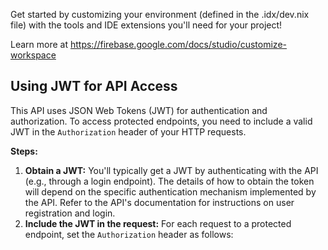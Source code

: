 Get started by customizing your environment (defined in the .idx/dev.nix file) with the tools and IDE extensions you'll need for your project!

Learn more at https://firebase.google.com/docs/studio/customize-workspace

## Using JWT for API Access

This API uses JSON Web Tokens (JWT) for authentication and authorization. To access protected endpoints, you need to include a valid JWT in the `Authorization` header of your HTTP requests.

**Steps:**

1. **Obtain a JWT:**  You'll typically get a JWT by authenticating with the API (e.g., through a login endpoint). The details of how to obtain the token will depend on the specific authentication mechanism implemented by the API.  Refer to the API's documentation for instructions on user registration and login.
2. **Include the JWT in the request:**  For each request to a protected endpoint, set the `Authorization` header as follows:

   

